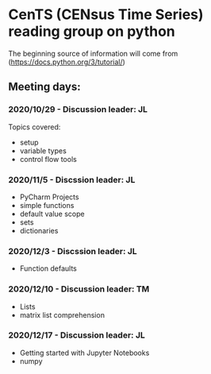 # CenTS (CENsus Time Series) reading group on python

The beginning source of information will come from (https://docs.python.org/3/tutorial/)

## Meeting days:

### 2020/10/29 - Discussion leader: JL
Topics covered:
- setup
- variable types
- control flow tools 

### 2020/11/5 - Discssion leader: JL
- PyCharm Projects
- simple functions 
- default value scope
- sets
- dictionaries

### 2020/12/3 - Discssion leader: JL
- Function defaults

### 2020/12/10 - Discussion leader: TM
- Lists
- matrix list comprehension

### 2020/12/17 - Discussion leader: JL
- Getting started with Jupyter Notebooks
- numpy
